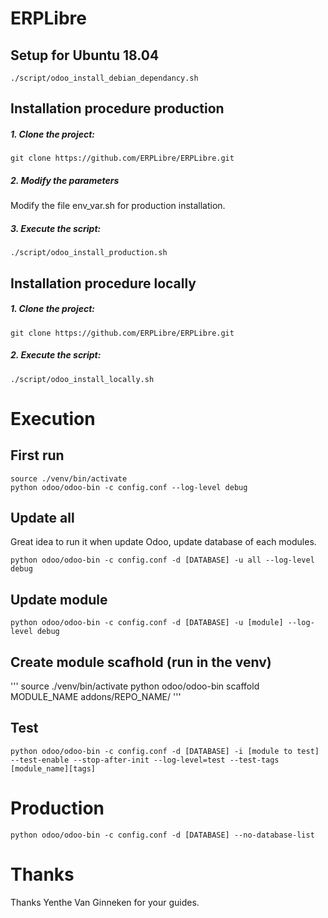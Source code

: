 # ERPLibre

## Setup for Ubuntu 18.04
```
./script/odoo_install_debian_dependancy.sh
```

## Installation procedure production

##### 1. Clone the project:
```
git clone https://github.com/ERPLibre/ERPLibre.git
```
##### 2. Modify the parameters
Modify the file env_var.sh for production installation.

##### 3. Execute the script:
```
./script/odoo_install_production.sh
```

## Installation procedure locally

##### 1. Clone the project:
```
git clone https://github.com/ERPLibre/ERPLibre.git
```

##### 2. Execute the script:
```
./script/odoo_install_locally.sh
```

# Execution
## First run
```
source ./venv/bin/activate
python odoo/odoo-bin -c config.conf --log-level debug
```

## Update all
Great idea to run it when update Odoo, update database of each modules.
```
python odoo/odoo-bin -c config.conf -d [DATABASE] -u all --log-level debug
```

## Update module
```
python odoo/odoo-bin -c config.conf -d [DATABASE] -u [module] --log-level debug
```

## Create module scafhold (run in the venv)
'''
source ./venv/bin/activate
python odoo/odoo-bin scaffold MODULE_NAME addons/REPO_NAME/
'''

## Test
```
python odoo/odoo-bin -c config.conf -d [DATABASE] -i [module to test] --test-enable --stop-after-init --log-level=test --test-tags [module_name][tags]
```

# Production
```
python odoo/odoo-bin -c config.conf -d [DATABASE] --no-database-list
```

# Thanks
Thanks Yenthe Van Ginneken for your guides.
